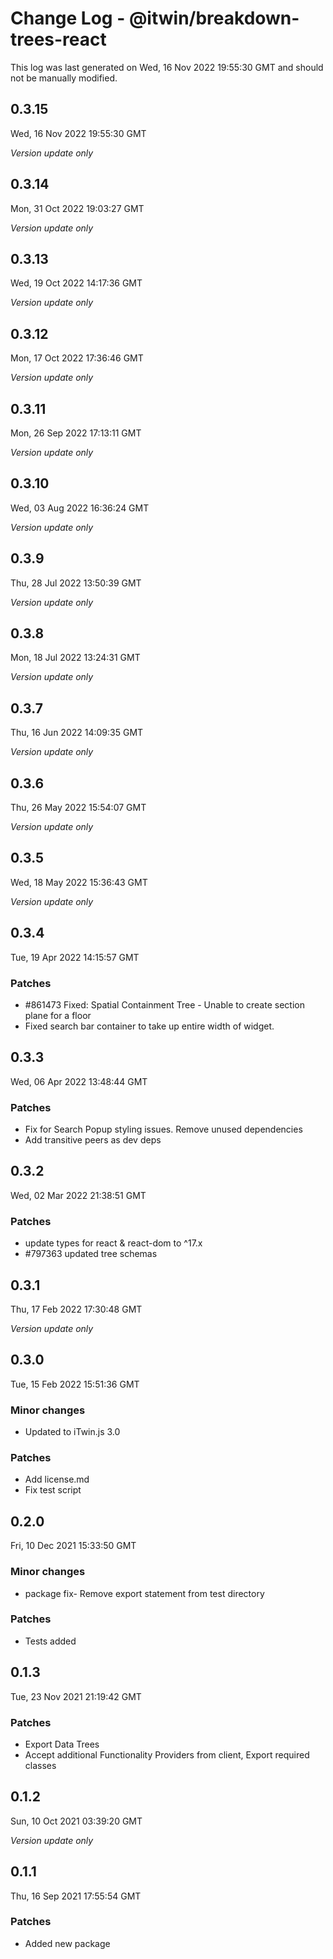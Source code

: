 # Change Log - @itwin/breakdown-trees-react

This log was last generated on Wed, 16 Nov 2022 19:55:30 GMT and should not be manually modified.

## 0.3.15
Wed, 16 Nov 2022 19:55:30 GMT

_Version update only_

## 0.3.14
Mon, 31 Oct 2022 19:03:27 GMT

_Version update only_

## 0.3.13
Wed, 19 Oct 2022 14:17:36 GMT

_Version update only_

## 0.3.12
Mon, 17 Oct 2022 17:36:46 GMT

_Version update only_

## 0.3.11
Mon, 26 Sep 2022 17:13:11 GMT

_Version update only_

## 0.3.10
Wed, 03 Aug 2022 16:36:24 GMT

_Version update only_

## 0.3.9
Thu, 28 Jul 2022 13:50:39 GMT

_Version update only_

## 0.3.8
Mon, 18 Jul 2022 13:24:31 GMT

_Version update only_

## 0.3.7
Thu, 16 Jun 2022 14:09:35 GMT

_Version update only_

## 0.3.6
Thu, 26 May 2022 15:54:07 GMT

_Version update only_

## 0.3.5
Wed, 18 May 2022 15:36:43 GMT

_Version update only_

## 0.3.4
Tue, 19 Apr 2022 14:15:57 GMT

### Patches

- #861473 Fixed: Spatial Containment Tree - Unable to create section plane for a floor
- Fixed search bar container to take up entire width of widget.

## 0.3.3
Wed, 06 Apr 2022 13:48:44 GMT

### Patches

- Fix for Search Popup styling issues. Remove unused dependencies
- Add transitive peers as dev deps

## 0.3.2
Wed, 02 Mar 2022 21:38:51 GMT

### Patches

- update types for react & react-dom to ^17.x
- #797363 updated tree schemas

## 0.3.1
Thu, 17 Feb 2022 17:30:48 GMT

_Version update only_

## 0.3.0
Tue, 15 Feb 2022 15:51:36 GMT

### Minor changes

- Updated to iTwin.js 3.0

### Patches

- Add license.md
- Fix test script

## 0.2.0
Fri, 10 Dec 2021 15:33:50 GMT

### Minor changes

- package fix- Remove export statement from test directory

### Patches

- Tests added

## 0.1.3
Tue, 23 Nov 2021 21:19:42 GMT

### Patches

- Export Data Trees
- Accept additional Functionality Providers from client, Export required classes

## 0.1.2
Sun, 10 Oct 2021 03:39:20 GMT

_Version update only_

## 0.1.1
Thu, 16 Sep 2021 17:55:54 GMT

### Patches

- Added new package

